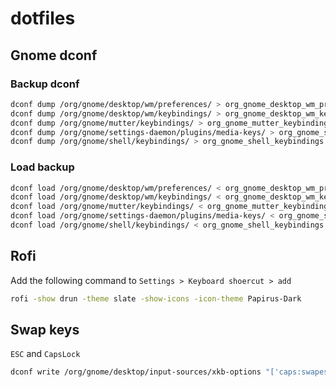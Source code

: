 # dotfiles

## Gnome dconf

### Backup dconf
```sh
dconf dump /org/gnome/desktop/wm/preferences/ > org_gnome_desktop_wm_preferences.bak
dconf dump /org/gnome/desktop/wm/keybindings/ > org_gnome_desktop_wm_keybindings.bak
dconf dump /org/gnome/mutter/keybindings/ > org_gnome_mutter_keybindings.bak
dconf dump /org/gnome/settings-daemon/plugins/media-keys/ > org_gnome_settings-daemon_plugins_media-keys.bak
dconf dump /org/gnome/shell/keybindings/ > org_gnome_shell_keybindings.bak
```

### Load backup
```sh
dconf load /org/gnome/desktop/wm/preferences/ < org_gnome_desktop_wm_preferences.bak
dconf load /org/gnome/desktop/wm/keybindings/ < org_gnome_desktop_wm_keybindings.bak
dconf load /org/gnome/mutter/keybindings/ < org_gnome_mutter_keybindings.bak
dconf load /org/gnome/settings-daemon/plugins/media-keys/ < org_gnome_settings-daemon_plugins_media-keys.bak
dconf load /org/gnome/shell/keybindings/ < org_gnome_shell_keybindings.bak
```

## Rofi

Add the following command to `Settings > Keyboard shoercut > add`

```sh
rofi -show drun -theme slate -show-icons -icon-theme Papirus-Dark
```

## Swap keys

`ESC` and `CapsLock`

```sh
dconf write /org/gnome/desktop/input-sources/xkb-options "['caps:swapescape']"
```
